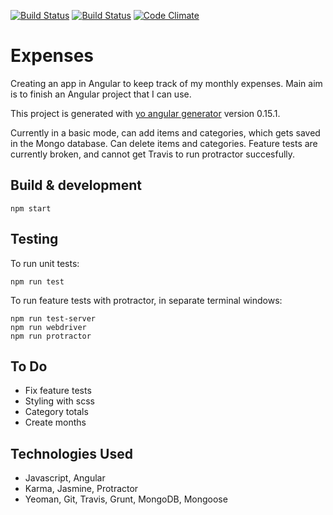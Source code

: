 [![Build Status](https://circleci.com/gh/dwatson62/expenses.svg?&style=shield&circle-token=7ad3e35e7a1bca3bb2c0f7ffb8daf5c50b3b1f60)](https://circleci.com/gh/dwatson62/expenses.svg?&style=shield&circle-token=7ad3e35e7a1bca3bb2c0f7ffb8daf5c50b3b1f60) [![Build Status](https://travis-ci.org/dwatson62/expenses.svg?branch=master)](https://travis-ci.org/dwatson62/expenses) [![Code Climate](https://codeclimate.com/github/dwatson62/expenses/badges/gpa.svg)](https://codeclimate.com/github/dwatson62/expenses)

# Expenses

Creating an app in Angular to keep track of my monthly expenses. Main aim is to finish an Angular project that I can use.

This project is generated with [yo angular generator](https://github.com/yeoman/generator-angular) version 0.15.1.

Currently in a basic mode, can add items and categories, which gets saved in the Mongo database. Can delete items and categories. Feature tests are currently broken, and cannot get Travis to run protractor succesfully.

## Build & development

``` npm start ```

## Testing

To run unit tests:

```npm run test```

To run feature tests with protractor, in separate terminal windows:

```
npm run test-server
npm run webdriver
npm run protractor
```

## To Do

- Fix feature tests
- Styling with scss
- Category totals
- Create months

## Technologies Used

- Javascript, Angular
- Karma, Jasmine, Protractor
- Yeoman, Git, Travis, Grunt, MongoDB, Mongoose
